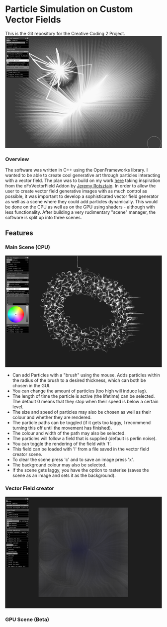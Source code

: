 # Particle Simulation on Custom Vector Fields
This is the Git repository for the Creative Coding 2 Project.
![](bin/data/img/spider.jpg)
### Overview
The software was written in C++ using the OpenFrameworks library. I wanted to be able to create cool generative art through particles interacting with a vector field. The plan was to build on my work [here](https://youtu.be/sq7wbopaGDY) taking inspiration from the oFxVectorField Addon by [Jeremy Rotsztain](https://github.com/mantissa/ofxVectorField). In order to allow the user to create vector field generative images with as much control as possible, it was important to develop a sophisticated vector field generator as well as a scene where they could add particles dynamically. This would be done on the CPU as well as on the GPU using shaders - although with less functionality. After building a very rudimentary "scene" manager, the software is split up into three scenes.

## Features
### Main Scene (CPU)
![](bin/data/img/m2.jpg)
- Can add Particles with a "brush" using the mouse. Adds particles within the radius of the brush to a desired thickness, which can both be chosen in the GUI.
- You can change the amount of particles (too high will induce lag).
- The length of time the particle is active (the lifetime) can be selected. The default 0 means that they stop when their speed is below a certain level.
- The size and speed of particles may also be chosen as well as their colour and whether they are rendered.
- The particle paths can be toggled (if it gets too laggy, I recommend turning this off until the movement has finished).
- The colour and width of the path may also be selected.
- The particles will follow a field that is supplied (default is perlin noise).
- You can toggle the rendering of the field with 'f'.
- This field can be loaded with 'l' from a file saved in the vector field creator scene.
- To clear the scene press 'c' and to save an image press 'x'.
- The background colour may also be selected.
- If the scene gets laggy, you have the option to rasterise (saves the scene as an image and sets it as the background).
### Vector Field creator
![](bin/data/img/field.png)


### GPU Scene (Beta)
